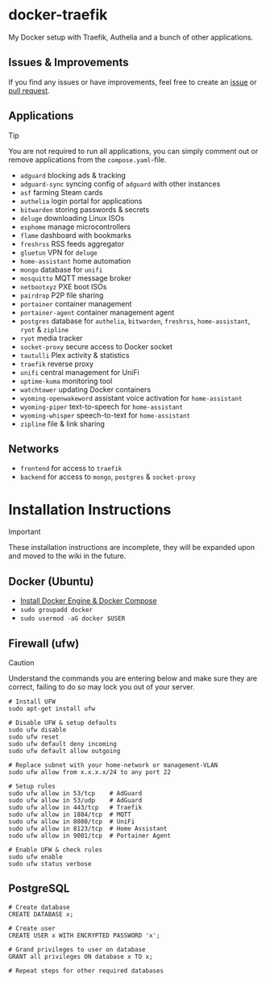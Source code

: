 # docker-traefik
My Docker setup with Traefik, Authelia and a bunch of other applications.

## Issues & Improvements
If you find any issues or have improvements, feel free to create an [issue](https://github.com/Joery/docker-traefik/issues) or [pull request](https://github.com/Joery/docker-traefik/pulls).

## Applications
> [!TIP]
> You are not required to run all applications, you can simply comment out or remove applications from the ```compose.yaml```-file.

- `adguard` blocking ads & tracking
- `adguard-sync` syncing config of `adguard` with other instances
- `asf` farming Steam cards
- `authelia` login portal for applications
- `bitwarden` storing passwords & secrets
- `deluge` downloading Linux ISOs
- `esphome` manage microcontrollers
- `flame` dashboard with bookmarks
- `freshrss` RSS feeds aggregator
- `gluetun` VPN for `deluge`
- `home-assistant` home automation
- `mongo` database for `unifi`
- `mosquitto` MQTT message broker
- `netbootxyz` PXE boot ISOs
- `pairdrop` P2P file sharing
- `portainer` container management
- `portainer-agent` container management agent
- `postgres` database for `authelia`, `bitwarden`, `freshrss`, `home-assistant`, `ryot` & `zipline`
- `ryot` media tracker
- `socket-proxy` secure access to Docker socket
- `tautulli` Plex activity & statistics
- `traefik` reverse proxy
- `unifi` central management for UniFi
- `uptime-kuma` monitoring tool
- `watchtower` updating Docker containers
- `wyoming-openwakeword` assistant voice activation for `home-assistant`
- `wyoming-piper` text-to-speech for `home-assistant`
- `wyoming-whisper` speech-to-text for `home-assistant`
- `zipline` file & link sharing

## Networks
- `frontend` for access to `traefik`
- `backend` for access to `mongo`, `postgres` & `socket-proxy`

# Installation Instructions
> [!IMPORTANT]  
> These installation instructions are incomplete, they will be expanded upon and moved to the wiki in the future.

## Docker (Ubuntu)
- [Install Docker Engine & Docker Compose](https://docs.docker.com/engine/install/ubuntu/#install-using-the-repository)
- `sudo groupadd docker`
- `sudo usermod -aG docker $USER`

## Firewall (ufw)
> [!CAUTION]
> Understand the commands you are entering below and make sure they are correct, failing to do so may lock you out of your server.

```
# Install UFW
sudo apt-get install ufw

# Disable UFW & setup defaults
sudo ufw disable
sudo ufw reset
sudo ufw default deny incoming
sudo ufw default allow outgoing

# Replace subnet with your home-network or management-VLAN
sudo ufw allow from x.x.x.x/24 to any port 22

# Setup rules
sudo ufw allow in 53/tcp    # AdGuard
sudo ufw allow in 53/udp    # AdGuard
sudo ufw allow in 443/tcp   # Traefik
sudo ufw allow in 1884/tcp  # MQTT
sudo ufw allow in 8080/tcp  # UniFi
sudo ufw allow in 8123/tcp  # Home Assistant
sudo ufw allow in 9001/tcp  # Portainer Agent

# Enable UFW & check rules
sudo ufw enable
sudo ufw status verbose
```

## PostgreSQL
```
# Create database
CREATE DATABASE x;

# Create user
CREATE USER x WITH ENCRYPTED PASSWORD 'x';

# Grand privileges to user on database
GRANT all privileges ON database x TO x;

# Repeat steps for other required databases
```
